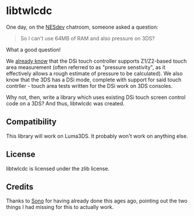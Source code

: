 # libtwlcdc

One day, on the [NESdev](https://www.nesdev.org/) chatroom, someone asked a question:

> So I can't use 64MB of RAM and also pressure on 3DS?

What a good question!

We [already know](https://github.com/blocksds/libnds/commit/7a83aaae114e81029250933d78d7f4c5d074b6ed) that the DSi touch controller supports Z1/Z2-based touch area measurement (often referred to as "pressure senstivity", as it effectively allows a rough estimate of pressure to be calculated). We also know that the 3DS has a DSi mode, complete with support for said touch contrller - touch area tests written for the DSi work on 3DS consoles.

Why not, then, write a library which uses existing DSi touch screen control code on a 3DS? And thus, libtwlcdc was created.

## Compatibility

This library will work on Luma3DS. It probably won't work on anything else.

## License

libtwlcdc is licensed under the zlib license.

## Credits

Thanks to [Sono](https://github.com/SonoSooS/) for having already done this ages ago, pointing out the two things I had missing for this to actually work.
